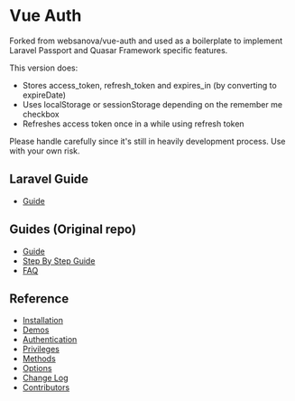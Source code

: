 # Vue Auth

Forked from websanova/vue-auth and used as a boilerplate to implement Laravel Passport and Quasar Framework specific features.

This version does:
* Stores access_token, refresh_token and expires_in (by converting to expireDate)
* Uses localStorage or sessionStorage depending on the remember me checkbox
* Refreshes access token once in a while using refresh token

Please handle carefully since it's still in heavily development process. Use with your own risk.

## Laravel Guide

* [Guide](https://github.com/onurkose/vue-auth/wiki/Guide-for-Laravel-Passport)

## Guides (Original repo)

* [Guide](https://github.com/websanova/vue-auth/blob/master/docs/Guide.md)
* [Step By Step Guide](https://github.com/websanova/vue-auth/blob/master/docs/StepByStepGuide.md)
* [FAQ](https://github.com/websanova/vue-auth/blob/master/docs/Faq.md)

## Reference

* [Installation](https://github.com/websanova/vue-auth/blob/master/docs/Installation.md)
* [Demos](https://github.com/websanova/vue-auth/blob/master/docs/Demos.md)
* [Authentication](https://github.com/websanova/vue-auth/blob/master/docs/Authentication.md)
* [Privileges](https://github.com/websanova/vue-auth/blob/master/docs/Privileges.md)
* [Methods](https://github.com/websanova/vue-auth/blob/master/docs/Methods.md)
* [Options](https://github.com/websanova/vue-auth/blob/master/docs/Options.md)
* [Change Log](https://github.com/websanova/vue-auth/blob/master/docs/ChangeLog.md)
* [Contributors](https://github.com/websanova/vue-auth/blob/master/docs/Contributors.md)











































